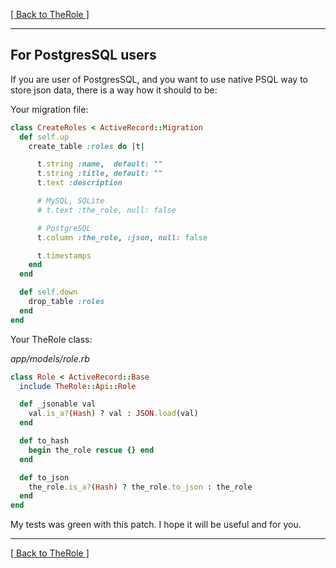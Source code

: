[[ Back to TheRole ]](https://github.com/the-teacher/the_role)

<hr>

## For PostgresSQL users

If you are user of PostgresSQL, and you want to use native PSQL way to store json data, there is a way how it should to be:

Your migration file:

```ruby
class CreateRoles < ActiveRecord::Migration
  def self.up
    create_table :roles do |t|

      t.string :name,  default: ""
      t.string :title, default: ""
      t.text :description

      # MySQL, SQLite
      # t.text :the_role, null: false

      # PostgreSQL
      t.column :the_role, :json, null: false

      t.timestamps
    end
  end

  def self.down
    drop_table :roles
  end
end
```

Your TheRole class:

_app/models/role.rb_

```ruby
class Role < ActiveRecord::Base
  include TheRole::Api::Role

  def _jsonable val
    val.is_a?(Hash) ? val : JSON.load(val)
  end

  def to_hash
    begin the_role rescue {} end
  end

  def to_json
    the_role.is_a?(Hash) ? the_role.to_json : the_role
  end
end
```

My tests was green with this patch. I hope it will be useful and for you.

<hr>

[[ Back to TheRole ]](https://github.com/the-teacher/the_role)

